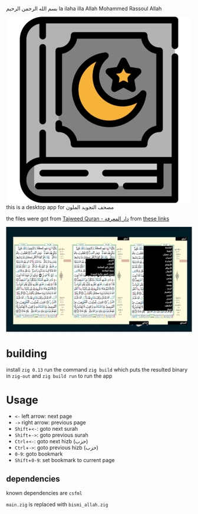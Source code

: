بسم الله الرحمن الرحيم
la ilaha illa Allah Mohammed Rassoul Allah

![logo](quran-warsh.svg?raw=true)
this is a desktop app for مصحف التجويد الملون

the files were got from [Tajweed Quran - دار المعرفة](https://easyquran.com/ar/) from [these links](https://easyquran.com/wp-content/uploads/2022/10/1-scaled.jpg)

![screenshots](application-pictures.png?raw=true)

# building
install `zig 0.13`
run the command `zig build` which puts the resulted binary in `zig-out`
and `zig build run` to run the app

# Usage
- `<-` left arrow: next page
- `->` right arrow: previous page
- `Shift`+`<-`: goto next surah
- `Shift`+`->`: goto previous surah
- `Ctrl`+`<-`: goto next hizb (حزب)
- `Ctrl`+`->`: goto previous hizb (حزب)
- `0-9`: goto bookmark
- `Shift`+`0-9`: set bookmark to current page

## dependencies
known dependencies are `csfml`

`main.zig` is replaced with `bismi_allah.zig`


